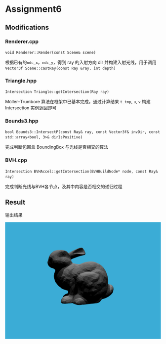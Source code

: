 # Assignment6

## Modifications

### Renderer.cpp

`void Renderer::Render(const Scene& scene)`

根据已有的`ndc_x`，`ndc_y`，得到 ray 的入射方向 dir 并构建入射光线，用于调用 `Vector3f Scene::castRay(const Ray &ray, int depth)`

### Triangle.hpp

`Intersection Triangle::getIntersection(Ray ray)`

Möller–Trumbore 算法在框架中已基本完成，通过计算结果 `t_tmp`, `u`, `v` 构建 Intersection 实例返回即可

### Bounds3.hpp

`bool Bounds3::IntersectP(const Ray& ray, const Vector3f& invDir, const std::array<bool, 3>& dirIsPositive)`

完成判断包围盒 BoundingBox 与光线是否相交的算法

### BVH.cpp

`Intersection BVHAccel::getIntersection(BVHBuildNode* node, const Ray& ray)`

完成判断光线与BVH各节点，及其中内容是否相交的递归过程

## Result

输出结果

![result](./images/result.png)
